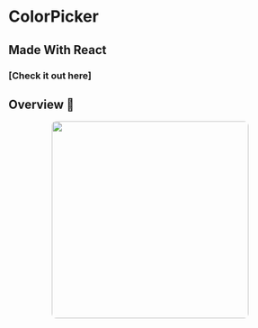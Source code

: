 # ColorPicker

## Made With React

### [Check it out here] 

## Overview 👀

<p align="center">
<img src="meta/overviiew.png" style="border-radius:8px" width="350">
  
</p>
